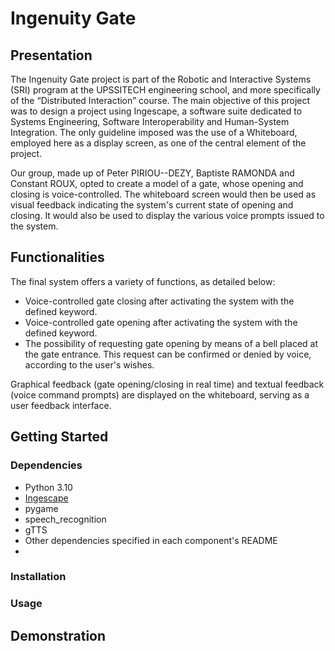 # Ingenuity Gate
## Presentation

The Ingenuity Gate project is part of the Robotic and Interactive Systems (SRI) program at the UPSSITECH engineering school, and more specifically of the “Distributed Interaction” course. The main objective of this project was to design a project using Ingescape, a software suite dedicated to Systems Engineering, Software Interoperability and Human-System Integration. The only guideline imposed was the use of a Whiteboard, employed here as a display screen, as one of the central element of the project.

Our group, made up of Peter PIRIOU--DEZY, Baptiste RAMONDA and Constant ROUX, opted to create a model of a gate, whose opening and closing is voice-controlled. The whiteboard screen would then be used as visual feedback indicating the system's current state of opening and closing. It would also be used to display the various voice prompts issued to the system.

## Functionalities

The final system offers a variety of functions, as detailed below:

- Voice-controlled gate closing after activating the system with the defined keyword.
- Voice-controlled gate opening after activating the system with the defined keyword.
- The possibility of requesting gate opening by means of a bell placed at the gate entrance. This request can be confirmed or denied by voice, according to the user's wishes.

Graphical feedback (gate opening/closing in real time) and textual feedback (voice command prompts) are displayed on the whiteboard, serving as a user feedback interface.

## Getting Started

### Dependencies
- Python 3.10
- [Ingescape](https://ingescape.com/fr/circle/)
- pygame
- speech_recognition
- gTTS
- Other dependencies specified in each component's README
- 
### Installation

### Usage

## Demonstration
